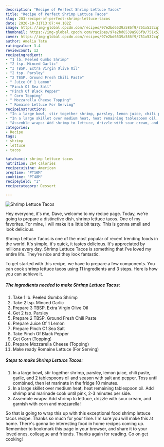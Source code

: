 ```yaml
---
description: "Recipe of Perfect Shrimp Lettuce Tacos"
title: "Recipe of Perfect Shrimp Lettuce Tacos"
slug: 203-recipe-of-perfect-shrimp-lettuce-tacos
date: 2020-10-31T13:07:44.102Z
image: https://img-global.cpcdn.com/recipes/97e2bd6539a586f9/751x532cq70/shrimp-lettuce-tacos-recipe-main-photo.jpg
thumbnail: https://img-global.cpcdn.com/recipes/97e2bd6539a586f9/751x532cq70/shrimp-lettuce-tacos-recipe-main-photo.jpg
cover: https://img-global.cpcdn.com/recipes/97e2bd6539a586f9/751x532cq70/shrimp-lettuce-tacos-recipe-main-photo.jpg
author: Amelia Tate
ratingvalue: 3.4
reviewcount: 12
recipeingredient:
- "1 lb. Peeled Gumbo Shrimp"
- "2 tsp. Minced Garlic"
- "3 TBSP. Extra Virgin Olive Oil"
- "2 tsp. Parsley"
- "2 TBSP. Ground Fresh Chili Paste"
- " Juice Of 1 Lemon"
- "Pinch Of Sea Salt"
- "Pinch Of Black Pepper"
- " Corn Topping"
- " Mozzarella Cheese Topping"
- " Romaine Lettuce For Serving"
recipeinstructions:
- "In a large bowl, stir together shrimp, parsley, lemon juice, chili paste, garlic, and 2 tablespoons oil and season with salt and pepper. Toss until combined, then let marinate in the fridge 10 minutes."
- "In a large skillet over medium heat, heat remaining tablespoon oil. Add shrimp and marinade cook until pink, 2-3 minutes per side."
- "Assemble wraps: Add shrimp to lettuce, drizzle with sour cream, and garnish with corn and mozzarella!"
categories:
- Recipe
tags:
- shrimp
- lettuce
- tacos

katakunci: shrimp lettuce tacos 
nutrition: 264 calories
recipecuisine: American
preptime: "PT16M"
cooktime: "PT48M"
recipeyield: "1"
recipecategory: Dessert

---
```



![Shrimp Lettuce Tacos](https://img-global.cpcdn.com/recipes/97e2bd6539a586f9/751x532cq70/shrimp-lettuce-tacos-recipe-main-photo.jpg)

Hey everyone, it's me, Dave, welcome to my recipe page. Today, we're going to prepare a distinctive dish, shrimp lettuce tacos. One of my favorites. For mine, I will make it a little bit tasty. This is gonna smell and look delicious.



Shrimp Lettuce Tacos is one of the most popular of recent trending foods in the world. It's simple, it's quick, it tastes delicious. It's appreciated by millions every day. Shrimp Lettuce Tacos is something that I've loved my entire life. They're nice and they look fantastic.


To get started with this recipe, we have to prepare a few components. You can cook shrimp lettuce tacos using 11 ingredients and 3 steps. Here is how you can achieve it.

<!--inarticleads1-->

##### The ingredients needed to make Shrimp Lettuce Tacos:

1. Take 1 lb. Peeled Gumbo Shrimp
1. Take 2 tsp. Minced Garlic
1. Prepare 3 TBSP. Extra Virgin Olive Oil
1. Get 2 tsp. Parsley
1. Prepare 2 TBSP. Ground Fresh Chili Paste
1. Prepare  Juice Of 1 Lemon
1. Prepare Pinch Of Sea Salt
1. Take Pinch Of Black Pepper
1. Get  Corn (Topping)
1. Prepare  Mozzarella Cheese (Topping)
1. Make ready  Romaine Lettuce (For Serving)




<!--inarticleads2-->

##### Steps to make Shrimp Lettuce Tacos:

1. In a large bowl, stir together shrimp, parsley, lemon juice, chili paste, garlic, and 2 tablespoons oil and season with salt and pepper. Toss until combined, then let marinate in the fridge 10 minutes.
1. In a large skillet over medium heat, heat remaining tablespoon oil. Add shrimp and marinade cook until pink, 2-3 minutes per side.
1. Assemble wraps: Add shrimp to lettuce, drizzle with sour cream, and garnish with corn and mozzarella!




So that is going to wrap this up with this exceptional food shrimp lettuce tacos recipe. Thanks so much for your time. I'm sure you will make this at home. There's gonna be interesting food in home recipes coming up. Remember to bookmark this page in your browser, and share it to your loved ones, colleague and friends. Thanks again for reading. Go on get cooking!
